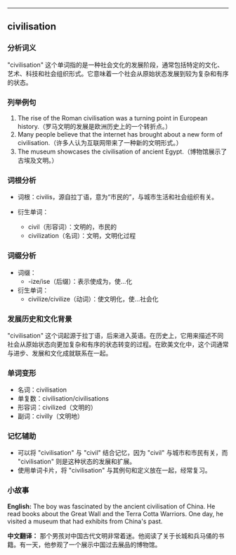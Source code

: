 
---------------
## civilisation
### 分析词义
"civilisation" 这个单词指的是一种社会文化的发展阶段，通常包括特定的文化、艺术、科技和社会组织形式。它意味着一个社会从原始状态发展到较为复杂和有序的状态。

### 列举例句
1. The rise of the Roman civilisation was a turning point in European history.（罗马文明的发展是欧洲历史上的一个转折点。）
2. Many people believe that the internet has brought about a new form of civilisation.（许多人认为互联网带来了一种新的文明形式。）
3. The museum showcases the civilisation of ancient Egypt.（博物馆展示了古埃及文明。）

### 词根分析
- 词根：civilis，源自拉丁语，意为“市民的”，与城市生活和社会组织有关。

- 衍生单词：
  - civil（形容词）：文明的，市民的
  - civilization（名词）：文明，文明化过程

### 词缀分析
- 词缀：
  - -ize/ise（后缀）：表示使成为，使...化
- 衍生单词：
  - civilize/civilize（动词）：使文明化，使...社会化

### 发展历史和文化背景
"civilisation" 这个词起源于拉丁语，后来进入英语。在历史上，它用来描述不同社会从原始状态向更加复杂和有序的状态转变的过程。在欧美文化中，这个词通常与进步、发展和文化成就联系在一起。

### 单词变形
- 名词：civilisation
- 单复数：civilisation/civilisations
- 形容词：civilized（文明的）
- 副词：civilly（文明地）

### 记忆辅助
- 可以将 "civilisation" 与 "civil" 结合记忆，因为 "civil" 与城市和市民有关，而 "civilisation" 则是这种状态的发展和扩展。
- 使用单词卡片，将 "civilisation" 与其例句和定义放在一起，经常复习。

### 小故事
**English:**
The boy was fascinated by the ancient civilisation of China. He read books about the Great Wall and the Terra Cotta Warriors. One day, he visited a museum that had exhibits from China's past.

**中文翻译：**
那个男孩对中国古代文明非常着迷。他阅读了关于长城和兵马俑的书籍。有一天，他参观了一个展示中国过去展品的博物馆。

